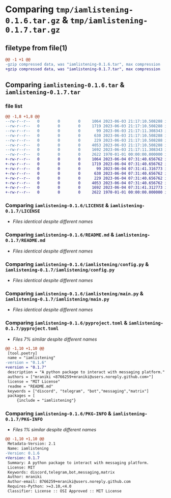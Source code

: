 # Comparing `tmp/iamlistening-0.1.6.tar.gz` & `tmp/iamlistening-0.1.7.tar.gz`

## filetype from file(1)

```diff
@@ -1 +1 @@
-gzip compressed data, was "iamlistening-0.1.6.tar", max compression
+gzip compressed data, was "iamlistening-0.1.7.tar", max compression
```

## Comparing `iamlistening-0.1.6.tar` & `iamlistening-0.1.7.tar`

### file list

```diff
@@ -1,8 +1,8 @@
--rw-r--r--   0        0        0     1064 2023-06-03 21:17:10.508288 iamlistening-0.1.6/LICENSE
--rw-r--r--   0        0        0     1719 2023-06-03 21:17:10.508288 iamlistening-0.1.6/README.md
--rw-r--r--   0        0        0       99 2023-06-03 21:17:11.308343 iamlistening-0.1.6/iamlistening/__init__.py
--rw-r--r--   0        0        0      630 2023-06-03 21:17:10.508288 iamlistening-0.1.6/iamlistening/config.py
--rw-r--r--   0        0        0      229 2023-06-03 21:17:10.508288 iamlistening-0.1.6/iamlistening/default_settings.toml
--rw-r--r--   0        0        0     4053 2023-06-03 21:17:10.508288 iamlistening-0.1.6/iamlistening/main.py
--rw-r--r--   0        0        0     1692 2023-06-03 21:17:11.308343 iamlistening-0.1.6/pyproject.toml
--rw-r--r--   0        0        0     2622 1970-01-01 00:00:00.000000 iamlistening-0.1.6/PKG-INFO
+-rw-r--r--   0        0        0     1064 2023-06-04 07:31:40.656762 iamlistening-0.1.7/LICENSE
+-rw-r--r--   0        0        0     1719 2023-06-04 07:31:40.656762 iamlistening-0.1.7/README.md
+-rw-r--r--   0        0        0       99 2023-06-04 07:31:41.316773 iamlistening-0.1.7/iamlistening/__init__.py
+-rw-r--r--   0        0        0      630 2023-06-04 07:31:40.656762 iamlistening-0.1.7/iamlistening/config.py
+-rw-r--r--   0        0        0      229 2023-06-04 07:31:40.656762 iamlistening-0.1.7/iamlistening/default_settings.toml
+-rw-r--r--   0        0        0     4053 2023-06-04 07:31:40.656762 iamlistening-0.1.7/iamlistening/main.py
+-rw-r--r--   0        0        0     1692 2023-06-04 07:31:41.312773 iamlistening-0.1.7/pyproject.toml
+-rw-r--r--   0        0        0     2622 1970-01-01 00:00:00.000000 iamlistening-0.1.7/PKG-INFO
```

### Comparing `iamlistening-0.1.6/LICENSE` & `iamlistening-0.1.7/LICENSE`

 * *Files identical despite different names*

### Comparing `iamlistening-0.1.6/README.md` & `iamlistening-0.1.7/README.md`

 * *Files identical despite different names*

### Comparing `iamlistening-0.1.6/iamlistening/config.py` & `iamlistening-0.1.7/iamlistening/config.py`

 * *Files identical despite different names*

### Comparing `iamlistening-0.1.6/iamlistening/main.py` & `iamlistening-0.1.7/iamlistening/main.py`

 * *Files identical despite different names*

### Comparing `iamlistening-0.1.6/pyproject.toml` & `iamlistening-0.1.7/pyproject.toml`

 * *Files 7% similar despite different names*

```diff
@@ -1,10 +1,10 @@
 [tool.poetry]
 name = "iamlistening"
-version = "0.1.6"
+version = "0.1.7"
 description = "A python package to interact with messaging platform."
 authors = ["mraniki <8766259+mraniki@users.noreply.github.com>"]
 license = "MIT License"
 readme = "README.md"
 keywords = ["discord", "telegram", "bot","messaging","matrix"]
 packages = [
     {include = "iamlistening"}
```

### Comparing `iamlistening-0.1.6/PKG-INFO` & `iamlistening-0.1.7/PKG-INFO`

 * *Files 1% similar despite different names*

```diff
@@ -1,10 +1,10 @@
 Metadata-Version: 2.1
 Name: iamlistening
-Version: 0.1.6
+Version: 0.1.7
 Summary: A python package to interact with messaging platform.
 License: MIT
 Keywords: discord,telegram,bot,messaging,matrix
 Author: mraniki
 Author-email: 8766259+mraniki@users.noreply.github.com
 Requires-Python: >=3.10,<4.0
 Classifier: License :: OSI Approved :: MIT License
```

